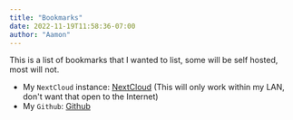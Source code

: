 ```yaml
---
title: "Bookmarks"
date: 2022-11-19T11:58:36-07:00
author: "Aamon"
---
```


This is a list of bookmarks that I wanted to list, some will be self hosted, most will not.

* My `NextCloud` instance: [NextCloud](http://aamonserver:81) (This will only work within my LAN, don't want that open to the Internet)
* My `Github`: [Github](http://github.aamon.xyz/)
